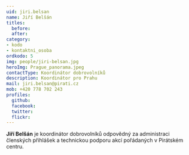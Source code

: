 ```yaml
---
uid: jiri.belsan
name: Jiří Belšán
titles:
  before: 
  after:
category: 
- kodo
- kontaktni_osoba
ordkodo: 5
img: people/jiri-belsan.jpg
heroImg: Prague_panorama.jpeg
contactType: Koordinátor dobrovolníků
description: Koordinátor pro Prahu
mail: jiri.belsan@pirati.cz
mob: +420 778 702 243
profiles:
  github:       
  facebook: 
  twitter: 		  
  flickr:		  
---
```


**Jiří Belšán** je koordinátor dobrovolníků odpovědný za administraci členských přihlášek a technickou podporu akcí pořádaných v Pirátském centru.



